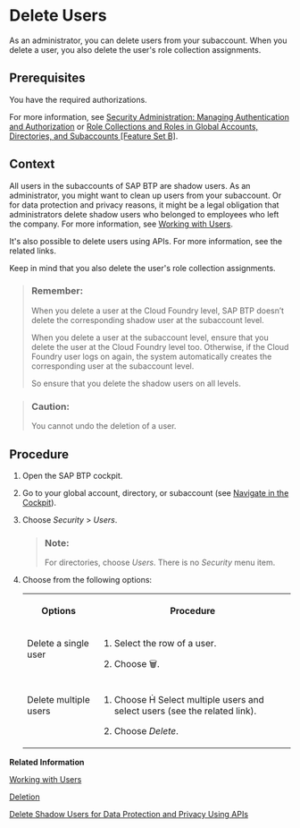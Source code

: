 <!-- loio51000c2254864a39b9f8629715f2c5f1 -->

<link rel="stylesheet" type="text/css" href="../css/sap-icons.css"/>

# Delete Users

As an administrator, you can delete users from your subaccount. When you delete a user, you also delete the user's role collection assignments.



<a name="loio51000c2254864a39b9f8629715f2c5f1__prereq_kyb_mkt_bnb"/>

## Prerequisites

You have the required authorizations.

For more information, see [Security Administration: Managing Authentication and Authorization](security-administration-managing-authentication-and-authorization-1ff47b2.md) or [Role Collections and Roles in Global Accounts, Directories, and Subaccounts \[Feature Set B\]](../10-concepts/role-collections-and-roles-in-global-accounts-directories-and-subaccounts-feature-set-b-0039cf0.md).



<a name="loio51000c2254864a39b9f8629715f2c5f1__context_lny_4b5_bnb"/>

## Context

All users in the subaccounts of SAP BTP are shadow users. As an administrator, you might want to clean up users from your subaccount. Or for data protection and privacy reasons, it might be a legal obligation that administrators delete shadow users who belonged to employees who left the company. For more information, see [Working with Users](working-with-users-2c91f88.md).

It's also possible to delete users using APIs. For more information, see the related links.

Keep in mind that you also delete the user's role collection assignments.

> ### Remember:  
> When you delete a user at the Cloud Foundry level, SAP BTP doesn’t delete the corresponding shadow user at the subaccount level.
> 
> When you delete a user at the subaccount level, ensure that you delete the user at the Cloud Foundry level too. Otherwise, if the Cloud Foundry user logs on again, the system automatically creates the corresponding user at the subaccount level.
> 
> So ensure that you delete the shadow users on all levels.

> ### Caution:  
> You cannot undo the deletion of a user.



<a name="loio51000c2254864a39b9f8629715f2c5f1__steps_b4y_4b5_bnb"/>

## Procedure

1.  Open the SAP BTP cockpit.

2.  Go to your global account, directory, or subaccount \(see [Navigate in the Cockpit](navigate-in-the-cockpit-0874895.md)\).

3.  Choose *Security* \> *Users*.

    > ### Note:  
    > For directories, choose *Users*. There is no *Security* menu item.

4.  Choose from the following options:


    <table>
    <tr>
    <th valign="top">

    Options
    
    </th>
    <th valign="top">

    Procedure
    
    </th>
    </tr>
    <tr>
    <td valign="top">
    
    Delete a single user
    
    </td>
    <td valign="top">
    
    1.  Select the row of a user.

    2.  Choose :wastebasket:.



    
    </td>
    </tr>
    <tr>
    <td valign="top">
    
    Delete multiple users
    
    </td>
    <td valign="top">
    
    1.  Choose <span class="SAP-icons-V5"></span> Select multiple users and select users \(see the related link\).

    2.  Choose *Delete*.



    
    </td>
    </tr>
    </table>
    

**Related Information**  


[Working with Users](working-with-users-2c91f88.md "In the SAP BTP cockpit, you can see the users of your global account or subaccount, user-related identity provider information, and their authorizations. In a user's overview, you can create and delete users, and assign role collections. You can also display an overview of the role collections, where you can drill down all the way to the role, and see the application that the role is belongs to.")

[Deletion](../60-security/deletion-25e3cc6.md "The processing of personal data is subject to applicable laws related to the deletion of this data when the specified, explicit, and legitimate purpose for processing this personal data has expired. If there is no longer a legitimate purpose that requires the retention and use of personal data, it must be deleted.")

[Delete Shadow Users for Data Protection and Privacy Using APIs](../60-security/delete-shadow-users-for-data-protection-and-privacy-using-apis-eb70f16.md "Data privacy regulations or policies may require you to delete this data, for example, when the user has left your organization. To delete shadow users using APIs, set up access to the API and then use the SCIM REST APIs to retrieve and delete the users.")

